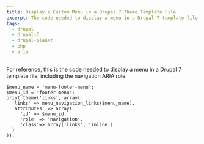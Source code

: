 ```yaml
---
title: Display a Custom Menu in a Drupal 7 Theme Template File
excerpt: The code needed to display a menu in a Drupal 7 template file.
tags:
  - drupal
  - drupal-7
  - drupal-planet
  - php
  - aria
---
```

For reference, this is the code needed to display a menu in a Drupal 7 template file, including the navigation ARIA role.

```language-php
$menu_name = 'menu-footer-menu';
$menu_id = 'footer-menu';
print theme('links', array(
  'links' => menu_navigation_links($menu_name),
  'attributes' => array(
     'id' => $menu_id,
     'role' => 'navigation',
     'class'=> array('links', 'inline')
  )
));
```
